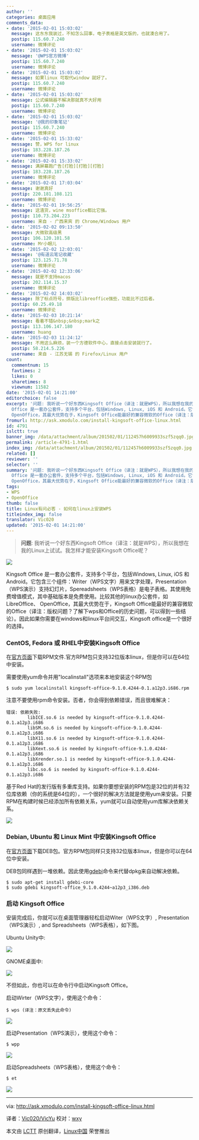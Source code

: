 ```yaml
---
author: ''
categories: 桌面应用
comments_data:
- date: '2015-02-01 15:03:02'
  message: 这东东我装过，不知怎么回事，电子表格是英文版的，也就湊合用了。
  postip: 115.60.7.240
  username: 微博评论
- date: '2015-02-01 15:03:02'
  message: '@WPS官方微博'
  postip: 115.60.7.240
  username: 微博评论
- date: '2015-02-01 15:03:02'
  message: 如果linux 可取代window 就好了。
  postip: 115.60.7.240
  username: 微博评论
- date: '2015-02-01 15:03:02'
  message: 公式编辑器不解决那就真不大好用
  postip: 115.60.7.240
  username: 微博评论
- date: '2015-02-01 15:03:02'
  message: '@我的印象笔记'
  postip: 115.60.7.240
  username: 微博评论
- date: '2015-02-01 15:33:02'
  message: 赞，WPS for linux
  postip: 183.228.187.26
  username: 微博评论
- date: '2015-02-01 15:33:02'
  message: 满屏幕跑广告[打脸][打脸][打脸]
  postip: 183.228.187.26
  username: 微博评论
- date: '2015-02-01 17:03:04'
  message: 谢谢真好
  postip: 220.181.108.121
  username: 微博评论
- date: '2015-02-01 19:56:25'
  message: 这渣货，wine msoffice都比它强。
  postip: 110.73.204.223
  username: 来自 - 广西来宾 的 Chrome/Windows 用户
- date: '2015-02-02 09:13:50'
  message: 大微软高级黑
  postip: 106.120.101.58
  username: Mr小眼儿
- date: '2015-02-02 12:03:01'
  message: '@有道云笔记收藏'
  postip: 123.125.71.78
  username: 微博评论
- date: '2015-02-02 12:33:06'
  message: 就是不支持macos
  postip: 202.114.15.37
  username: 微博评论
- date: '2015-02-02 14:03:02'
  message: 除了标点符号，排版比libreoffice强些，功能比不过后者。
  postip: 60.25.49.18
  username: 微博评论
- date: '2015-02-03 10:21:14'
  message: 看着不错&nbsp;&nbsp;mark之
  postip: 113.106.147.180
  username: huang
- date: '2015-02-03 11:24:12'
  message: 不用这么麻烦，装一个方德软件中心，直接点击安装就行了。
  postip: 58.214.5.226
  username: 来自 - 江苏无锡 的 Firefox/Linux 用户
count:
  commentnum: 15
  favtimes: 2
  likes: 0
  sharetimes: 8
  viewnum: 11582
date: '2015-02-01 14:21:00'
editorchoice: false
excerpt: '问题: 我听说一个好东西Kingsoft Office（译注：就是WPS），所以我想在我的Linux上试试。我怎样才能安装Kingsoft Office呢？   Kingsoft
  Office 是一套办公套件，支持多个平台，包括Windows, Linux, iOS 和 Android。它包含三个组件：Writer（WPS文字）用来文字处理，Presentation（WPS演示）支持幻灯片，Spereadsheets（WPS表格）是电子表格。其使用免费增值模式，其中基础版本是免费使用。比较其他的linux办公套件，如LibreOffice、
  OpenOffice，其最大优势在于，Kingsoft Office能最好的兼容微软的Office（译注：版权问题？了解下wps和'
fromurl: http://ask.xmodulo.com/install-kingsoft-office-linux.html
id: 4791
islctt: true
banner_img: /data/attachment/album/201502/01/112457h6009933szf5zqq0.jpg
permalink: /article-4791-1.html
index_img: /data/attachment/album/201502/01/112457h6009933szf5zqq0.jpg.thumb.jpg
related: []
reviewer: ''
selector: ''
summary: '问题: 我听说一个好东西Kingsoft Office（译注：就是WPS），所以我想在我的Linux上试试。我怎样才能安装Kingsoft Office呢？   Kingsoft
  Office 是一套办公套件，支持多个平台，包括Windows, Linux, iOS 和 Android。它包含三个组件：Writer（WPS文字）用来文字处理，Presentation（WPS演示）支持幻灯片，Spereadsheets（WPS表格）是电子表格。其使用免费增值模式，其中基础版本是免费使用。比较其他的linux办公套件，如LibreOffice、
  OpenOffice，其最大优势在于，Kingsoft Office能最好的兼容微软的Office（译注：版权问题？了解下wps和'
tags:
- WPS
- OpenOffice
thumb: false
title: Linux有问必答 - 如何在linux上安装WPS
titleindex_img: false
translator: Vic020
updated: '2015-02-01 14:21:00'
---
```



> 
> **问题**: 我听说一个好东西Kingsoft Office（译注：就是WPS），所以我想在我的Linux上试试。我怎样才能安装Kingsoft Office呢？
> 
> 
> 


![](/data/attachment/album/201502/01/112457h6009933szf5zqq0.jpg)


Kingsoft Office 是一套办公套件，支持多个平台，包括Windows, Linux, iOS 和 Android。它包含三个组件：Writer（WPS文字）用来文字处理，Presentation（WPS演示）支持幻灯片，Spereadsheets（WPS表格）是电子表格。其使用免费增值模式，其中基础版本是免费使用。比较其他的linux办公套件，如LibreOffice、 OpenOffice，其最大优势在于，Kingsoft Office能最好的兼容微软的Office（译注：版权问题？了解下wps和Office的历史问题，可以得到一些结论）。因此如果你需要在windows和linux平台间交互，Kingsoft office是一个很好的选择。


### CentOS, Fedora 或 RHEL中安装Kingsoft Office


在[官方页面](http://ksosoft.com/product/office-2013-linux.html)下载RPM文件.官方RPM包只支持32位版本linux，但是你可以在64位中安装。


需要使用yum命令并用"localinstall"选项来本地安装这个RPM包



```
$ sudo yum localinstall kingsoft-office-9.1.0.4244-0.1.a12p3.i686.rpm 

```

注意不要使用rpm命令安装。否者，你会得到依赖错误，而且很难解决：



```
错误: 依赖失败:
        libICE.so.6 is needed by kingsoft-office-9.1.0.4244-0.1.a12p3.i686
        libSM.so.6 is needed by kingsoft-office-9.1.0.4244-0.1.a12p3.i686
        libX11.so.6 is needed by kingsoft-office-9.1.0.4244-0.1.a12p3.i686
        libXext.so.6 is needed by kingsoft-office-9.1.0.4244-0.1.a12p3.i686
        libXrender.so.1 is needed by kingsoft-office-9.1.0.4244-0.1.a12p3.i686
        libc.so.6 is needed by kingsoft-office-9.1.0.4244-0.1.a12p3.i686

```

基于Red Hat的发行版有多重库支持。如果你要想安装的RPM包是32位的并有32位库依赖（你的系统是64位的），一个很好的解决方法就是使用yum来安装。只要RPM在构建时候已经添加所有依赖关系，yum就可以自动使用yum库解决依赖关系。


![](/data/attachment/album/201502/01/112501wi7qo1z4qc01ucq0.jpg)


### Debian, Ubuntu 和 Linux Mint 中安装Kingsoft Office


在[官方页面](http://ksosoft.com/product/office-2013-linux.html)下载DEB包。官方RPM包同样只支持32位版本linux，但是你可以在64位中安装。


DEB包同样遇到一堆依赖。因此使用[gdebi](http://xmodulo.com/how-to-install-deb-file-with-dependencies.html)命令来代替dpkg来自动解决依赖。



```
$ sudo apt-get install gdebi-core
$ sudo gdebi kingsoft-office_9.1.0.4244~a12p3_i386.deb 

```

### 启动 Kingsoft Office


安装完成后，你就可以在桌面管理器轻松启动Witer（WPS文字）, Presentation（WPS演示）, and Spreadsheets（WPS表格），如下图。


Ubuntu Unity中:


![](/data/attachment/album/201502/01/112503eifs555vb9v5viyv.jpg)


GNOME桌面中:


![](/data/attachment/album/201502/01/112506byckbptpw408i6kb.jpg)


不但如此，你也可以在命令行中启动Kingsoft Office。


启动Wirter（WPS文字），使用这个命令：



```
$ wps (译注：原文丢失此命令)

```

![](/data/attachment/album/201502/01/112509d1u0ie8i1ki800dc.jpg)


启动Presentation（WPS演示），使用这个命令：



```
$ wpp 

```

![](/data/attachment/album/201502/01/112512ghk5wekbmie7w2b5.jpg)


启动Spreadsheets（WPS表格），使用这个命令：



```
$ et 

```

![](/data/attachment/album/201502/01/112514s8ad8wozi2v0i404.jpg)




---


via: <http://ask.xmodulo.com/install-kingsoft-office-linux.html>


译者：[Vic020/VicYu](http://www.vicyu.net) 校对：[wxy](https://github.com/wxy)


本文由 [LCTT](https://github.com/LCTT/TranslateProject) 原创翻译，[Linux中国](http://linux.cn/) 荣誉推出